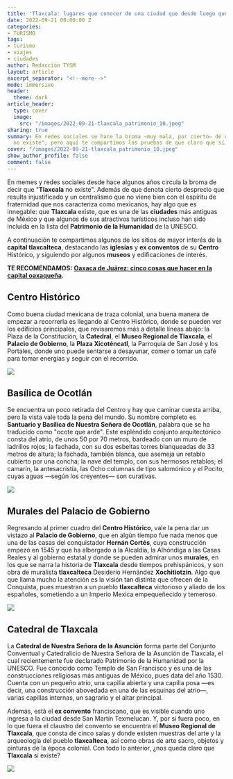 ```yaml
---
title: 'Tlaxcala: lugares que conocer de una ciudad que desde luego que existe'
date: 2022-09-21 00:00:00 Z
categories:
- TURISMO
tags:
- turismo
- viajes
- ciudades
author: Redacción TYSM
layout: article
excerpt_separator: "<!--more-->"
mode: immersive
header:
  theme: dark
article_header:
  type: cover
  image:
    src: "/images/2022-09-21-tlaxcala_patrimonio_10.jpeg"
sharing: true
summary: En redes sociales se hace la broma —muy mala, por cierto— de que "Tlaxcala
  no existe"; pero aquí te compartimos las pruebas de que claro que sí…
cover: "/images/2022-09-21-tlaxcala_patrimonio_10.jpeg"
show_author_profile: false
comment: false
---
```


En memes y redes sociales desde hace algunos años circula la broma de decir que "**Tlaxcala** no existe". Además de que denota cierto desprecio que resulta injustificado y un centralismo que no viene bien con el espíritu de fraternidad que nos caracteriza como mexicanos, hay algo que es innegable: que **Tlaxcala** existe, que es una de las **ciudades** más antiguas de México y que algunos de sus atractivos turísticos incluso han sido incluida en la lista del **Patrimonio de la Humanidad** de la UNESCO.

A continuación te compartimos algunos de los sitios de mayor interés de la **capital tlaxcalteca**, destacando las **iglesias** y **ex conventos** de su **Centro** Histórico, y siguiendo por algunos **museos** y edificaciones de interés.

**TE RECOMENDAMOS:** [**Oaxaca de Juárez: cinco cosas que hacer en la capital oaxaqueña**](https://blog.tonoysumariachi.com/turismo/2022/08/11/oaxaca-de-juarez-cinco-cosas-que-hacer-en-la-capital-oaxaquena.html)**.**

## Centro Histórico

Como buena ciudad mexicana de traza colonial, una buena manera de empezar a recorrerla es llegando al Centro Histórico, donde se pueden ver los edificios principales, que revisaremos más a detalle líneas abajo: la Plaza de la Constitución, la **Catedral**, el **Museo Regional de Tlaxcala**, el **Palacio de Gobierno**, la **Plaza Xicoténcatl**, la Parroquia de San José y los Portales, donde uno puede sentarse a desayunar, comer o tomar un café para tomar energías y seguir con el recorrido.

![](https://upload.wikimedia.org/wikipedia/commons/thumb/8/88/Centro%2C_Tlaxcala_de_Xicoht%C3%A9ncatl%2C_Tlax.%2C_Mexico_-_panoramio_%2855%29.jpg/1024px-Centro%2C_Tlaxcala_de_Xicoht%C3%A9ncatl%2C_Tlax.%2C_Mexico_-_panoramio_%2855%29.jpg)

## Basílica de Ocotlán

Se encuentra un poco retirada del Centro y hay que caminar cuesta arriba, pero la vista vale toda la pena del mundo. Su nombre completo es **Santuario y Basílica de Nuestra Señora de Ocotlán**, palabra que se ha traducido como "ocote que arde". Este espléndido conjunto arquitectónico consta del atrio, de unos 50 por 70 metros, bardeado con un muro de ladrillos rojos; la fachada, con su dos esbeltas torres blanqueadas de 33 metros de altura; la fachada, también blanca, que asemeja un retablo cubierto por una concha; la nave del templo, con sus hermosos retablos; el camarín, la antesacristía, las Ocho columnas de tipo salomónico y el Pocito, cuyas aguas —según los creyentes— son curativas.

![](https://upload.wikimedia.org/wikipedia/commons/thumb/9/92/BasilicadeOcotlan.jpg/1024px-BasilicadeOcotlan.jpg)

## Murales del Palacio de Gobierno

Regresando al primer cuadro del **Centro Histórico**, vale la pena dar un vistazo al **Palacio de Gobierno**, que en algún tiempo fue nada menos que una de las casas del conquistador **Hernán Cortés**, cuya construcción empezó en 1545 y que ha albergado a la Alcaldía, la Alhóndiga a las Casas Reales y al gobierno estatal.y donde se pueden admirar unos **murales**, en los que se narra la historia de **Tlaxcala** desde tiempos prehispánicos, y son obra de muralista **tlaxcalteca** Desiderio Hernández **Xochitiotzin**. Algo que que llama mucho la atención es la visión tan distinta que ofrecen de la Conquista, pues muestran a un pueblo **tlaxcalteca** victorioso y aliado de los españoles, sometiendo a un Imperio Mexica empequeñecido y temeroso.

![](https://upload.wikimedia.org/wikipedia/commons/thumb/d/dd/Palacio_de_Gobierno_de_Tlaxcala_-_Mayo_2019_%283%29.jpg/1024px-Palacio_de_Gobierno_de_Tlaxcala_-_Mayo_2019_%283%29.jpg)

## Catedral de Tlaxcala

La **Catedral de Nuestra Señora de la Asunción** forma parte del Conjunto Conventual y Catedralicio de Nuestra Señora de la Asunción de Tlaxcala, el cual recientemente fue declarado Patrimonio de la Humanidad por la UNESCO. Fue conocido como Templo de San Francisco y es una de las construcciones religiosas más antiguas de México, pues data del año 1530. Cuenta con un pequeño atrio, una capilla abierta y una capilla posa —es decir, una construcción abovedada en una de las esquinas del atrio—, varias capillas internas, un sagrario y el altar principal.

Además, está el **ex convento** franciscano, que es visible cuando uno ingresa a la ciudad desde San Martín Texmelucan. Y, por si fuera poco, en lo que fuera el claustro del convento se encuentra el **Museo Regional de Tlaxcala**, que consta de cinco salas y donde existen muestras del arte y la arqueología del pueblo **tlaxcalteca**, así como obras de arte sacro, objetos y pinturas de la época colonial. Con todo lo anterior, ¿nos queda claro que **Tlaxcala** sí existe?

![](https://upload.wikimedia.org/wikipedia/commons/thumb/7/79/Templo_y_Ex_Convento_de_San_Francisco_de_la_Asunci%C3%B3n_de_Nuestra_Se%C3%B1ora%2C_Tlaxcala%2C_Tlax._M%C3%A9xico..JPG/1024px-Templo_y_Ex_Convento_de_San_Francisco_de_la_Asunci%C3%B3n_de_Nuestra_Se%C3%B1ora%2C_Tlaxcala%2C_Tlax._M%C3%A9xico..JPG)
